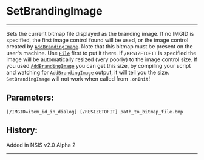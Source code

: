 # SetBrandingImage

---

Sets the current bitmap file displayed as the branding image. If no IMGID is specified, the first image control found will be used, or the image control created by [`AddBrandingImage`][1]. Note that this bitmap must be present on the user's machine. Use [`File`][2] first to put it there. If `/RESIZETOFIT` is specified the image will be automatically resized (very poorly) to the image control size. If you used [`AddBrandingImage`][1] you can get this size, by compiling your script and watching for [`AddBrandingImage`][1] output, it will tell you the size. `SetBrandingImage` will not work when called from `.onInit`!

## Parameters:

    [/IMGID=item_id_in_dialog] [/RESIZETOFIT] path_to_bitmap_file.bmp

## History:

Added in NSIS v2.0 Alpha 2

---

[1]: AddBrandingImage.md
[2]: File.md